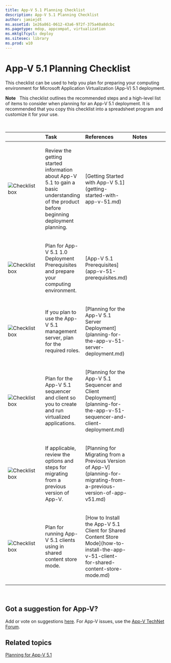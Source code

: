 ```yaml
---
title: App-V 5.1 Planning Checklist
description: App-V 5.1 Planning Checklist
author: jamiejdt
ms.assetid: 1e26a861-0612-43a6-972f-375a40a8dcbc
ms.pagetype: mdop, appcompat, virtualization
ms.mktglfcycl: deploy
ms.sitesec: library
ms.prod: w10
---
```



# App-V 5.1 Planning Checklist


This checklist can be used to help you plan for preparing your computing environment for Microsoft Application Virtualization (App-V) 5.1 deployment.

**Note**  
This checklist outlines the recommended steps and a high-level list of items to consider when planning for an App-V 5.1 deployment. It is recommended that you copy this checklist into a spreadsheet program and customize it for your use.

 

<table>
<colgroup>
<col width="25%" />
<col width="25%" />
<col width="25%" />
<col width="25%" />
</colgroup>
<thead>
<tr class="header">
<th align="left"></th>
<th align="left">Task</th>
<th align="left">References</th>
<th align="left">Notes</th>
</tr>
</thead>
<tbody>
<tr class="odd">
<td align="left"><img src="images/checklistbox.gif" alt="Checklist box" /></td>
<td align="left"><p>Review the getting started information about App-V 5.1 to gain a basic understanding of the product before beginning deployment planning.</p></td>
<td align="left"><p>[Getting Started with App-V 5.1](getting-started-with-app-v-51.md)</p></td>
<td align="left"><p></p></td>
</tr>
<tr class="even">
<td align="left"><img src="images/checklistbox.gif" alt="Checklist box" /></td>
<td align="left"><p>Plan for App-V 5.1 1.0 Deployment Prerequisites and prepare your computing environment.</p></td>
<td align="left"><p>[App-V 5.1 Prerequisites](app-v-51-prerequisites.md)</p></td>
<td align="left"><p></p></td>
</tr>
<tr class="odd">
<td align="left"><img src="images/checklistbox.gif" alt="Checklist box" /></td>
<td align="left"><p>If you plan to use the App-V 5.1 management server, plan for the required roles.</p></td>
<td align="left"><p>[Planning for the App-V 5.1 Server Deployment](planning-for-the-app-v-51-server-deployment.md)</p></td>
<td align="left"><p></p></td>
</tr>
<tr class="even">
<td align="left"><img src="images/checklistbox.gif" alt="Checklist box" /></td>
<td align="left"><p>Plan for the App-V 5.1 sequencer and client so you to create and run virtualized applications.</p></td>
<td align="left"><p>[Planning for the App-V 5.1 Sequencer and Client Deployment](planning-for-the-app-v-51-sequencer-and-client-deployment.md)</p></td>
<td align="left"><p></p></td>
</tr>
<tr class="odd">
<td align="left"><img src="images/checklistbox.gif" alt="Checklist box" /></td>
<td align="left"><p>If applicable, review the options and steps for migrating from a previous version of App-V.</p></td>
<td align="left"><p>[Planning for Migrating from a Previous Version of App-V](planning-for-migrating-from-a-previous-version-of-app-v51.md)</p></td>
<td align="left"><p></p></td>
</tr>
<tr class="even">
<td align="left"><img src="images/checklistbox.gif" alt="Checklist box" /></td>
<td align="left"><p>Plan for running App-V 5.1 clients using in shared content store mode.</p></td>
<td align="left"><p>[How to Install the App-V 5.1 Client for Shared Content Store Mode](how-to-install-the-app-v-51-client-for-shared-content-store-mode.md)</p></td>
<td align="left"><p></p></td>
</tr>
</tbody>
</table>

 

## Got a suggestion for App-V?


Add or vote on suggestions [here](http://appv.uservoice.com/forums/280448-microsoft-application-virtualization). For App-V issues, use the [App-V TechNet Forum](https://social.technet.microsoft.com/Forums/home?forum=mdopappv).

## Related topics


[Planning for App-V 5.1](planning-for-app-v-51.md)

 

 






